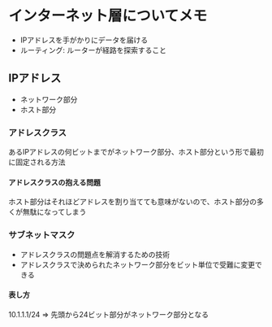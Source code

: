 # インターネット層についてメモ

- IPアドレスを手がかりにデータを届ける
- ルーティング: ルーターが経路を探索すること

## IPアドレス
- ネットワーク部分
- ホスト部分

### アドレスクラス

あるIPアドレスの何ビットまでがネットワーク部分、ホスト部分という形で最初に固定される方法

#### アドレスクラスの抱える問題

ホスト部分はそれほどアドレスを割り当てても意味がないので、ホスト部分の多くが無駄になってしまう

### サブネットマスク

- アドレスクラスの問題点を解消するための技術
- アドレスクラスで決められたネットワーク部分をビット単位で受難に変更できる

#### 表し方

10.1.1.1/24 => 先頭から24ビット部分がネットワーク部分となる
